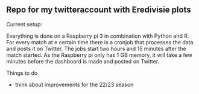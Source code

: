 ## Repo for my twitteraccount with Eredivisie plots 

Current setup:

Everything is done on a Raspberry pi 3 in combination with Python and R.
For every match at e certain time there is a cronjob that processes the data and posts it on Twitter. The jobs start two hours and 15 minutes after the match started. As the Raspberry pi only has 1 GB memory, it will take a few minutes before the dashboard is made and posted on Twitter. 

Things to do
- think about improvements for the 22/23 season
